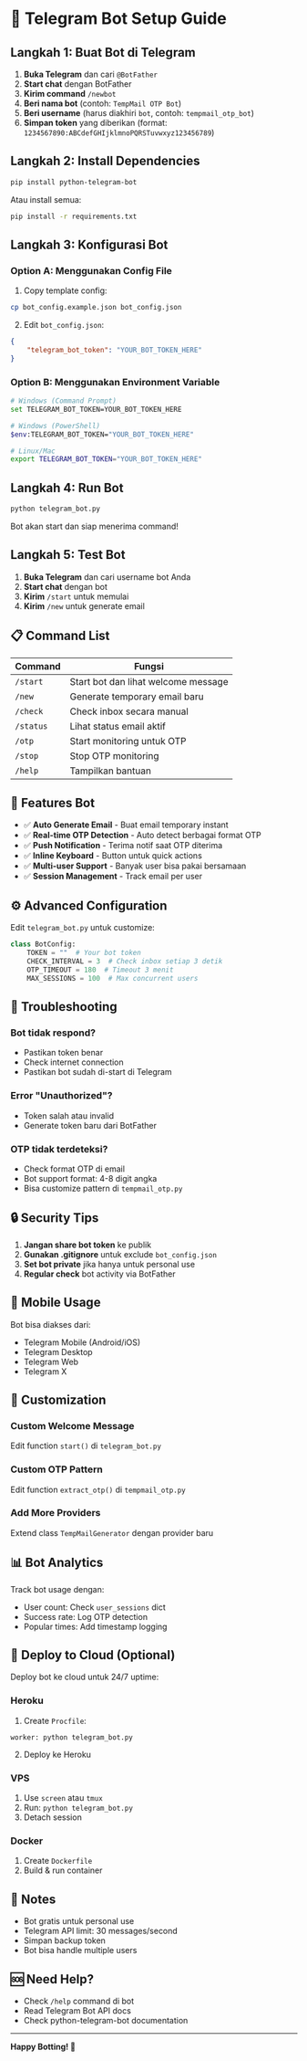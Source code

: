 # 📱 Telegram Bot Setup Guide

## Langkah 1: Buat Bot di Telegram

1. **Buka Telegram** dan cari `@BotFather`
2. **Start chat** dengan BotFather
3. **Kirim command** `/newbot`
4. **Beri nama bot** (contoh: `TempMail OTP Bot`)
5. **Beri username** (harus diakhiri `bot`, contoh: `tempmail_otp_bot`)
6. **Simpan token** yang diberikan (format: `1234567890:ABCdefGHIjklmnoPQRSTuvwxyz123456789`)

## Langkah 2: Install Dependencies

```bash
pip install python-telegram-bot
```

Atau install semua:
```bash
pip install -r requirements.txt
```

## Langkah 3: Konfigurasi Bot

### Option A: Menggunakan Config File
1. Copy template config:
```bash
cp bot_config.example.json bot_config.json
```

2. Edit `bot_config.json`:
```json
{
    "telegram_bot_token": "YOUR_BOT_TOKEN_HERE"
}
```

### Option B: Menggunakan Environment Variable
```bash
# Windows (Command Prompt)
set TELEGRAM_BOT_TOKEN=YOUR_BOT_TOKEN_HERE

# Windows (PowerShell)
$env:TELEGRAM_BOT_TOKEN="YOUR_BOT_TOKEN_HERE"

# Linux/Mac
export TELEGRAM_BOT_TOKEN="YOUR_BOT_TOKEN_HERE"
```

## Langkah 4: Run Bot

```bash
python telegram_bot.py
```

Bot akan start dan siap menerima command!

## Langkah 5: Test Bot

1. **Buka Telegram** dan cari username bot Anda
2. **Start chat** dengan bot
3. **Kirim** `/start` untuk memulai
4. **Kirim** `/new` untuk generate email

## 📋 Command List

| Command | Fungsi |
|---------|--------|
| `/start` | Start bot dan lihat welcome message |
| `/new` | Generate temporary email baru |
| `/check` | Check inbox secara manual |
| `/status` | Lihat status email aktif |
| `/otp` | Start monitoring untuk OTP |
| `/stop` | Stop OTP monitoring |
| `/help` | Tampilkan bantuan |

## 🎯 Features Bot

- ✅ **Auto Generate Email** - Buat email temporary instant
- ✅ **Real-time OTP Detection** - Auto detect berbagai format OTP
- ✅ **Push Notification** - Terima notif saat OTP diterima
- ✅ **Inline Keyboard** - Button untuk quick actions
- ✅ **Multi-user Support** - Banyak user bisa pakai bersamaan
- ✅ **Session Management** - Track email per user

## ⚙️ Advanced Configuration

Edit `telegram_bot.py` untuk customize:

```python
class BotConfig:
    TOKEN = ""  # Your bot token
    CHECK_INTERVAL = 3  # Check inbox setiap 3 detik
    OTP_TIMEOUT = 180  # Timeout 3 menit
    MAX_SESSIONS = 100  # Max concurrent users
```

## 🔧 Troubleshooting

### Bot tidak respond?
- Pastikan token benar
- Check internet connection
- Pastikan bot sudah di-start di Telegram

### Error "Unauthorized"?
- Token salah atau invalid
- Generate token baru dari BotFather

### OTP tidak terdeteksi?
- Check format OTP di email
- Bot support format: 4-8 digit angka
- Bisa customize pattern di `tempmail_otp.py`

## 🔒 Security Tips

1. **Jangan share bot token** ke publik
2. **Gunakan .gitignore** untuk exclude `bot_config.json`
3. **Set bot private** jika hanya untuk personal use
4. **Regular check** bot activity via BotFather

## 📱 Mobile Usage

Bot bisa diakses dari:
- Telegram Mobile (Android/iOS)
- Telegram Desktop
- Telegram Web
- Telegram X

## 🎨 Customization

### Custom Welcome Message
Edit function `start()` di `telegram_bot.py`

### Custom OTP Pattern
Edit function `extract_otp()` di `tempmail_otp.py`

### Add More Providers
Extend class `TempMailGenerator` dengan provider baru

## 📊 Bot Analytics

Track bot usage dengan:
- User count: Check `user_sessions` dict
- Success rate: Log OTP detection
- Popular times: Add timestamp logging

## 🚀 Deploy to Cloud (Optional)

Deploy bot ke cloud untuk 24/7 uptime:

### Heroku
1. Create `Procfile`:
```
worker: python telegram_bot.py
```

2. Deploy ke Heroku

### VPS
1. Use `screen` atau `tmux`
2. Run: `python telegram_bot.py`
3. Detach session

### Docker
1. Create `Dockerfile`
2. Build & run container

## 📝 Notes

- Bot gratis untuk personal use
- Telegram API limit: 30 messages/second
- Simpan backup token
- Bot bisa handle multiple users

## 🆘 Need Help?

- Check `/help` command di bot
- Read Telegram Bot API docs
- Check python-telegram-bot documentation

---

**Happy Botting! 🤖**
